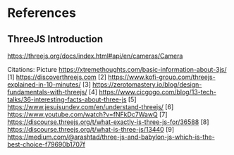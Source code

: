 # References
## ThreeJS Introduction
https://threejs.org/docs/index.html#api/en/cameras/Camera

Citations:
Picture https://xtremethoughts.com/basic-information-about-3js/
[1] https://discoverthreejs.com
[2] https://www.kofi-group.com/threejs-explained-in-10-minutes/
[3] https://zerotomastery.io/blog/design-fundamentals-with-threejs/
[4] https://www.cicgogo.com/blog/13-tech-talks/36-interesting-facts-about-three-js
[5] https://www.jesuisundev.com/en/understand-threejs/
[6] https://www.youtube.com/watch?v=fNFkDc7WawQ
[7] https://discourse.threejs.org/t/what-exactly-is-three-js-for/36588
[8] https://discourse.threejs.org/t/what-is-three-js/13440
[9] https://medium.com/@arashtad/three-js-and-babylon-js-which-is-the-best-choice-f79690b1707f

